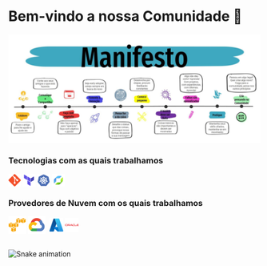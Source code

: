 # Bem-vindo a nossa Comunidade 👯

<img alt="HeroesIC-MANIFESTO" src="./images/manifesto.png">

<br/>

### Tecnologias com as quais trabalhamos
<div style="display: inline_block">
  <img align="center" alt="HeroesIC-GIT" width="5%" src="https://raw.githubusercontent.com/devicons/devicon/master/icons/git/git-original.svg">
  <img align="center" alt="HeroesIC-Terraform" width="5%" src="https://raw.githubusercontent.com/devicons/devicon/master/icons/terraform/terraform-original.svg">
  <img align="center" alt="HeroesIC-K8S" width="5%" src="https://raw.githubusercontent.com/devicons/devicon/master/icons/kubernetes/kubernetes-plain.svg">
  <img align="center" alt="HeroesIC-Dynatrace" width="5%" src="./images/pngaaa.com-6291010.png">
</div>


### Provedores de Nuvem com os quais trabalhamos

<div style="display: inline_block">
  <img align="center" alt="HeroesIC-AWS" width="7%" src="https://raw.githubusercontent.com/devicons/devicon/master/icons/amazonwebservices/amazonwebservices-original.svg">
  <img align="center" alt="HeroesIC-GCP" width="7%" src="https://raw.githubusercontent.com/devicons/devicon/master/icons/googlecloud/googlecloud-original.svg">&nbsp;
  <img align="center" alt="HeroesIC-Azure" width="5.4%" src="https://raw.githubusercontent.com/devicons/devicon/master/icons/azure/azure-original.svg">
  <img align="center" alt="HeroesIC-Azure" width="5.4%" src="https://raw.githubusercontent.com/devicons/devicon/master/icons/oracle/oracle-original.svg">
</div>

<br/>

![Snake animation](https://github.com/HeroesIC/.github/blob/output/github-contribution-grid-snake.svg)

<!-- 
<div>
  <img height="160em" src="https://github-readme-stats.vercel.app/api?username=souzare&show_icons=true&count_private=true&include_all_commits=true&custom_title=HeroesCI's%20GitHub%20Stats&border_radius=10&theme=yeblu"/>
  <img height="160em" src="https://github-readme-stats.vercel.app/api/top-langs/?username=souzare&layout=compact&border_radius=10&theme=yeblu">
</div>

![Snake animation](https://github.com/HeroesIC/.github/blob/output/github-contribution-grid-snake.svg)
- 🔭 I’m currently working on AWS
- 🌱 I’m currently learning about cloud providers
- 📫 How to reach me: felipe.grucci@gmail.com
👯 I’m looking to collaborate on ...
- 🤔 I’m looking for help with ...
- 💬 Ask me about ... 
- - 😄 Pronouns: ...
- ⚡ Fun fact: ...
<a href="https://www.youtube.com/channel/UC_-uuuZbY0AAt9CViNzvc-Q" target="_blank"><img src="https://img.shields.io/badge/YouTube-FF0000?style=for-the-badge&logo=youtube&logoColor=white" target="_blank"></a>
<a href="https://www.twitch.tv/rafaballerinii" target="_blank"><img src="https://img.shields.io/badge/Twitch-9146FF?style=for-the-badge&logo=twitch&logoColor=white" target="_blank"></a>
http://code.benco.io/icon-collection/azure-icons/
https://dev.to/
https://dev.to/envoy_/150-badges-for-github-pnk
https://devicon.dev/
https://shields.io/
https://c.tenor.com/4P02Cdfd26MAAAAj/baby-yoda-so-cute.gif
https://c.tenor.com/XrEozUwGI_oAAAAC/groot-this.gif
langs_count=7&
--!>
